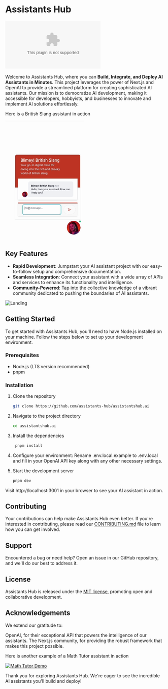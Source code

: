 # Assistants Hub

![Vercel](https://vercelbadge.vercel.app/api/assistants-hub/assistantshub.ai)

Welcome to Assistants Hub, where you can **Build, Integrate, and Deploy AI Assistants in Minutes**. This project leverages the power of Next.js and OpenAI to provide a streamlined platform for creating sophisticated AI assistants. Our mission is to democratize AI development, making it accessible for developers, hobbyists, and businesses to innovate and implement AI solutions effortlessly.

Here is a British Slang assistant in action

![British Slang](./docs/british-slang.gif)

## Key Features

- **Rapid Development**: Jumpstart your AI assistant project with our easy-to-follow setup and comprehensive documentation.
- **Seamless Integration**: Connect your assistant with a wide array of APIs and services to enhance its functionality and intelligence.
- **Community-Powered**: Tap into the collective knowledge of a vibrant community dedicated to pushing the boundaries of AI assistants.

![Landing](./docs/landing.png)

## Getting Started

To get started with Assistants Hub, you'll need to have Node.js installed on your machine. Follow the steps below to set up your development environment.

### Prerequisites

- Node.js (LTS version recommended)
- pnpm

### Installation

1. Clone the repository

   ```bash
   git clone https://github.com/assistants-hub/assistantshub.ai
   ```
2. Navigate to the project directory

   ```bash
   cd assistantshub.ai
   ```
3. Install the dependencies

   ```bash
    pnpm install
    ```
4. Configure your environment: Rename .env.local.example to .env.local and fill in your OpenAI API key along with any other necessary settings.
5. Start the development server

   ```bash
   pnpm dev
   ```

Visit http://localhost:3001 in your browser to see your AI assistant in action.

## Contributing
Your contributions can help make Assistants Hub even better. If you're interested in contributing, please read our [CONTRIBUTING.md](./CONTRIBUTING.md) file to learn how you can get involved.

## Support
Encountered a bug or need help? Open an issue in our GitHub repository, and we'll do our best to address it.

## License
Assistants Hub is released under the [MIT license](./LICENSE), promoting open and collaborative development.

## Acknowledgements
We extend our gratitude to:

OpenAI, for their exceptional API that powers the intelligence of our assistants.
The Next.js community, for providing the robust framework that makes this project possible.

Here is another example of a Math Tutor assistant in action

[![Math Tutor Demo](https://img.youtube.com/vi/ubfS-rw8OKw/0.jpg)](https://www.youtube.com/embed/ubfS-rw8OKw)

Thank you for exploring Assistants Hub. We're eager to see the incredible AI assistants you'll build and deploy!